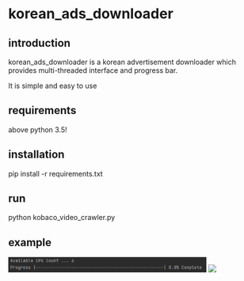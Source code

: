 # korean_ads_downloader

## introduction

korean_ads_downloader is a korean advertisement downloader which provides multi-threaded interface and progress bar.

It is simple and easy to use

## requirements

above python 3.5!

## installation

pip install -r requirements.txt

## run

python kobaco_video_crawler.py

## example

<img src="examples/progress.PNG" width="400px"/>

<img src="examples/caputre.PNG" width="400px"/>
